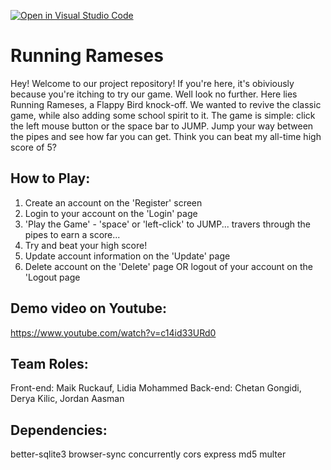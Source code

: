 [![Open in Visual Studio Code](https://classroom.github.com/assets/open-in-vscode-f059dc9a6f8d3a56e377f745f24479a46679e63a5d9fe6f495e02850cd0d8118.svg)](https://classroom.github.com/online_ide?assignment_repo_id=6327841&assignment_repo_type=AssignmentRepo)
# Running Rameses

Hey! Welcome to our project repository! If you're here, it's obiviously because you're itching to try our game. Well look no further. Here lies Running Rameses, a Flappy Bird knock-off. We wanted to revive the classic game, while also adding some school spirit to it. The game is simple: click the left mouse button or the space bar to JUMP. Jump your way between the pipes and see how far you can get. Think you can beat my all-time high score of 5?

## How to Play:

1) Create an account on the 'Register' screen
2) Login to your account on the 'Login' page
3) 'Play the Game' - 'space' or 'left-click' to JUMP... travers through the pipes to earn a score... 
4) Try and beat your high score!
5) Update account information on the 'Update' page
6) Delete account on the 'Delete' page OR logout of your account on the 'Logout page

## Demo video on Youtube:
https://www.youtube.com/watch?v=c14id33URd0

## Team Roles:

Front-end: Maik Ruckauf, Lidia Mohammed
Back-end: Chetan Gongidi, Derya Kilic, Jordan Aasman

## Dependencies:

better-sqlite3
browser-sync
concurrently
cors
express
md5
multer
